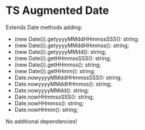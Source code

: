 # TS Augmented Date

Extends Date methods adding:
- (new Date()).getyyyyMMddHHmmssSSS(): string;
- (new Date()).getyyyyMMddHHmmss(): string;
- (new Date()).getyyyyMMdd(): string;
- (new Date()).getHHmmssSSS(): string;
- (new Date()).getHHmmss(): string;
- (new Date()).getHHmm(): string;
- Date.nowyyyyMMddHHmmssSSS(): string;
- Date.nowyyyyMMddHHmmss(): string;
- Date.nowyyyyMMdd(): string;
- Date.nowHHmmssSSS(): string;
- Date.nowHHmmss(): string;
- Date.nowHHmm(): string;

No additional dependencies!

